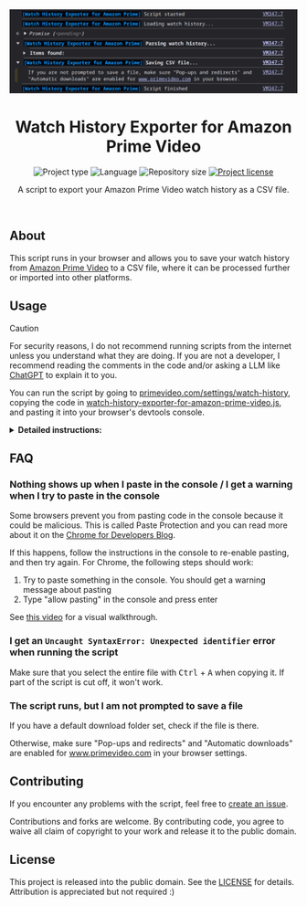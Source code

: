 <!-- Project Header -->
<div align="center">
  <img class="projectLogo" src="screenshot.png" alt="Project logo" title="Project logo" width="512">

  <h1 class="projectName">Watch History Exporter for Amazon Prime Video</h1>

  <p class="projectBadges">
    <img src="https://img.shields.io/badge/type-JS_Script-4caf50.svg" alt="Project type" title="Project type">
    <img src="https://img.shields.io/github/languages/top/jerboa88/watch-history-exporter-for-amazon-prime-video.svg" alt="Language" title="Language">
    <img src="https://img.shields.io/github/repo-size/jerboa88/watch-history-exporter-for-amazon-prime-video.svg" alt="Repository size" title="Repository size">
    <a href="LICENSE">
      <img src="https://img.shields.io/github/license/jerboa88/watch-history-exporter-for-amazon-prime-video.svg" alt="Project license" title="Project license"/>
    </a>
  </p>

  <p class="projectDesc" data-exposition="A script for exporting your Amazon Prime Video watch history as a CSV file.">
    A script to export your Amazon Prime Video watch history as a CSV file.
  </p>

  <br/>
</div>


## About
This script runs in your browser and allows you to save your watch history from [Amazon Prime Video] to a CSV file, where it can be processed further or imported into other platforms.

## Usage
> [!CAUTION]
> For security reasons, I do not recommend running scripts from the internet unless you understand what they are doing. If you are not a developer, I recommend reading the comments in the code and/or asking a LLM like [ChatGPT] to explain it to you.

You can run the script by going to [primevideo.com/settings/watch-history], copying the code in [watch-history-exporter-for-amazon-prime-video.js], and pasting it into your browser's devtools console.

<details>
  <summary><b>Detailed instructions:</b></summary>
  <ol>
    <li>Open <a href="https://www.primevideo.com/settings/watch-history">primevideo.com/settings/watch-history</a> in your browser</li>
    <li>Open your browser's devtools console (<a href="https://balsamiq.com/support/faqs/browserconsole/">how?</a>)</li>
    <li>Copy the code in <a href="watch-history-exporter-for-amazon-prime-video.js">watch-history-exporter-for-amazon-prime-video.js</a> and paste it into the console. If this doesn't work or you see a warning message about pasting, see the <a href="#FAQ">FAQ</a>.</li>
    <li>Press enter to run the script. You should see the script running in the console and you'll be prompted to save a file when it finishes. If this doesn't happen, see the <a href="#FAQ">FAQ</a>.</li>
  </ol>
</details>


## FAQ

### Nothing shows up when I paste in the console / I get a warning when I try to paste in the console
Some browsers prevent you from pasting code in the console because it could be malicious. This is called Paste Protection and you can read more about it on the [Chrome for Developers Blog].

If this happens, follow the instructions in the console to re-enable pasting, and then try again. For Chrome, the following steps should work:
 1. Try to paste something in the console. You should get a warning message about pasting
 2. Type "allow pasting" in the console and press enter

 See [this video] for a visual walkthrough.

### I get an `Uncaught SyntaxError: Unexpected identifier` error when running the script
Make sure that you select the entire file with <kbd>Ctrl</kbd> + <kbd>A</kbd> when copying it. If part of the script is cut off, it won't work.

### The script runs, but I am not prompted to save a file
If you have a default download folder set, check if the file is there.

Otherwise, make sure "Pop-ups and redirects" and "Automatic downloads" are enabled for www.primevideo.com in your browser settings.


## Contributing
If you encounter any problems with the script, feel free to [create an issue].

Contributions and forks are welcome. By contributing code, you agree to waive all claim of copyright to your work and release it to the public domain.


## License
This project is released into the public domain. See the [LICENSE] for details. Attribution is appreciated but not required :)


[watch-history-exporter-for-amazon-prime-video.js]: watch-history-exporter-for-amazon-prime-video.js
[LICENSE]: LICENSE
[create an issue]: https://github.com/jerboa88/watch-history-exporter-for-amazon-prime-video/issues
[primevideo.com/settings/watch-history]: https://www.primevideo.com/settings/watch-history
[Amazon Prime Video]: https://www.primevideo.com
[this video]: https://youtu.be/X5uyCtVD1-o?si=AOrzgez90KiDlA-z&t=11
[Chrome for Developers Blog]: https://developer.chrome.com/blog/self-xss
[ChatGPT]: https://chatgpt.com/
